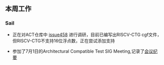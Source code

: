 ## 本周工作

### Sail

- 正在对ACT仓库中 [issue458](https://github.com/riscv-non-isa/riscv-arch-test/issues/458) 进行调研，目前已编写出RISCV-CTG cgf文件，但RISCV-CTG不支持16位浮点数，正在尝试添加支持[](./week50/cgfs)

- 参加了7月1日的Architectural Compatible Test SIG Meeting,记录了[会议纪要](./week50/ACT.md)

  

  